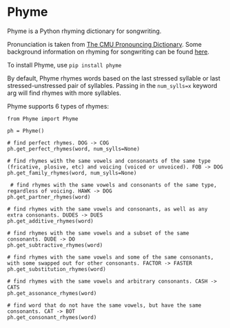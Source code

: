 # Phyme
Phyme is a Python rhyming dictionary for songwriting.

Pronunciation is taken from [The CMU Pronouncing Dictionary](http://www.speech.cs.cmu.edu/cgi-bin/cmudict). Some background information on rhyming for songwriting can be found [here](http://songchops.com/2013/10/rhyme-families-your-secret-weapon/).

To install Phyme, use `pip install phyme`

By default, Phyme rhymes words based on the last stressed syllable or last stressed-unstressed pair of syllables. Passing in the `num_sylls=x` keyword arg will find rhymes with more syllables.

Phyme supports 6 types of rhymes:  

```
from Phyme import Phyme

ph = Phyme()

# find perfect rhymes. DOG -> COG
ph.get_perfect_rhymes(word, num_sylls=None)

# find rhymes with the same vowels and consonants of the same type (fricative, plosive, etc) and voicing (voiced or unvoiced). FOB -> DOG
ph.get_family_rhymes(word, num_sylls=None)

 # find rhymes with the same vowels and consonants of the same type, regardless of voicing. HAWK -> DOG
ph.get_partner_rhymes(word)

# find rhymes with the same vowels and consonants, as well as any extra consonants. DUDES -> DUES
ph.get_additive_rhymes(word)

# find rhymes with the same vowels and a subset of the same consonants. DUDE -> DO
ph.get_subtractive_rhymes(word)  

# find rhymes with the same vowels and some of the same consonants, with some swapped out for other consonants. FACTOR -> FASTER
ph.get_substitution_rhymes(word) 

# find rhymes with the same vowels and arbitrary consonants. CASH -> CATS
ph.get_assonance_rhymes(word)

# find word that do not have the same vowels, but have the same consonants. CAT -> BOT
ph.get_consonant_rhymes(word)
```